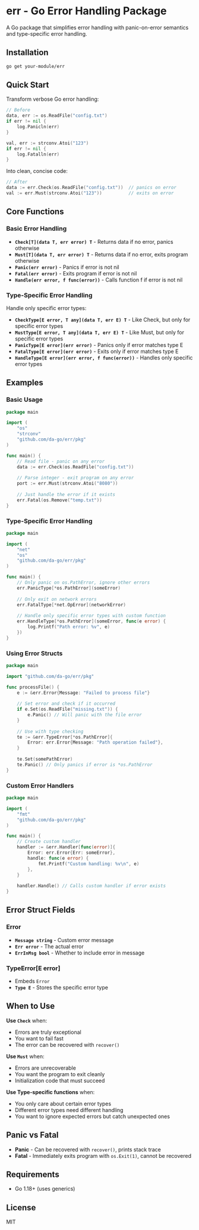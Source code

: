 # err - Go Error Handling Package

A Go package that simplifies error handling with panic-on-error semantics and type-specific error handling.

## Installation

```bash
go get your-module/err
```

## Quick Start

Transform verbose Go error handling:

```go
// Before
data, err := os.ReadFile("config.txt")
if err != nil {
    log.Panicln(err)
}

val, err := strconv.Atoi("123")
if err != nil {
    log.Fatalln(err)
}
```

Into clean, concise code:

```go
// After
data := err.Check(os.ReadFile("config.txt"))  // panics on error
val := err.Must(strconv.Atoi("123"))          // exits on error
```

## Core Functions

### Basic Error Handling

- **`Check[T](data T, err error) T`** - Returns data if no error, panics otherwise
- **`Must[T](data T, err error) T`** - Returns data if no error, exits program otherwise
- **`Panic(err error)`** - Panics if error is not nil
- **`Fatal(err error)`** - Exits program if error is not nil
- **`Handle(err error, f func(error))`** - Calls function f if error is not nil

### Type-Specific Error Handling

Handle only specific error types:

- **`CheckType[E error, T any](data T, err E) T`** - Like Check, but only for specific error types
- **`MustType[E error, T any](data T, err E) T`** - Like Must, but only for specific error types
- **`PanicType[E error](err error)`** - Panics only if error matches type E
- **`FatalType[E error](err error)`** - Exits only if error matches type E
- **`HandleType[E error](err error, f func(error))`** - Handles only specific error types

## Examples

### Basic Usage

```go
package main

import (
    "os"
    "strconv"
    "github.com/da-go/err/pkg"
)

func main() {
    // Read file - panic on any error
    data := err.Check(os.ReadFile("config.txt"))
    
    // Parse integer - exit program on any error  
    port := err.Must(strconv.Atoi("8080"))
    
    // Just handle the error if it exists
    err.Fatal(os.Remove("temp.txt"))
}
```

### Type-Specific Error Handling

```go
package main

import (
    "net"
    "os"
    "github.com/da-go/err/pkg"
)

func main() {
    // Only panic on os.PathError, ignore other errors
    err.PanicType[*os.PathError](someError)
    
    // Only exit on network errors
    err.FatalType[*net.OpError](networkError)
    
    // Handle only specific error types with custom function
    err.HandleType[*os.PathError](someError, func(e error) {
        log.Printf("Path error: %v", e)
    })
}
```

### Using Error Structs

```go
package main

import "github.com/da-go/err/pkg"

func processFile() {
    e := &err.Error{Message: "Failed to process file"}
    
    // Set error and check if it occurred
    if e.Set(os.ReadFile("missing.txt")) {
        e.Panic() // Will panic with the file error
    }
    
    // Use with type checking
    te := &err.TypeError[*os.PathError]{
        Error: err.Error{Message: "Path operation failed"},
    }
    
    te.Set(somePathError)
    te.Panic() // Only panics if error is *os.PathError
}
```

### Custom Error Handlers

```go
package main

import (
    "fmt"
    "github.com/da-go/err/pkg"
)

func main() {
    // Create custom handler
    handler := &err.Handler[func(error)]{
        Error: err.Error{Err: someError},
        handle: func(e error) {
            fmt.Printf("Custom handling: %v\n", e)
        },
    }
    
    handler.Handle() // Calls custom handler if error exists
}
```

## Error Struct Fields

### Error
- **`Message string`** - Custom error message
- **`Err error`** - The actual error
- **`ErrInMsg bool`** - Whether to include error in message

### TypeError[E error]
- Embeds `Error`
- **`Type E`** - Stores the specific error type

## When to Use

**Use `Check`** when:
- Errors are truly exceptional
- You want to fail fast
- The error can be recovered with `recover()`

**Use `Must`** when:
- Errors are unrecoverable
- You want the program to exit cleanly
- Initialization code that must succeed

**Use Type-specific functions** when:
- You only care about certain error types
- Different error types need different handling
- You want to ignore expected errors but catch unexpected ones

## Panic vs Fatal

- **Panic** - Can be recovered with `recover()`, prints stack trace
- **Fatal** - Immediately exits program with `os.Exit(1)`, cannot be recovered

## Requirements

- Go 1.18+ (uses generics)

## License

MIT